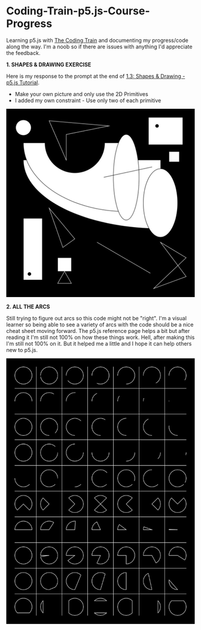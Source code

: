 # Coding-Train-p5.js-Course-Progress
Learning p5.js with [The Coding Train](https://www.youtube.com/channel/UCvjgXvBlbQiydffZU7m1_aw) and documenting my progress/code along the way. I'm a noob so if there are issues with anything I'd appreciate the feedback.

**1. SHAPES & DRAWING EXERCISE**

Here is my response to the prompt at the end of [1.3: Shapes & Drawing - p5.js Tutorial](https://www.youtube.com/watch?v=c3TeLi6Ns1E).
* Make your own picture and only use the 2D Primitives
* I added my own constraint - Use only two of each primitive

<img src="images/2D-Primitives.jpg" width="600">

**2. ALL THE ARCS**

Still trying to figure out arcs so this code might not be "right". I'm a visual learner so being able to see a variety of arcs with the code should be a nice cheat sheet moving forward. The p5.js reference page helps a bit but after reading it I'm still not 100% on how these things work. Hell, after making this I'm still not 100% on it. But it helped me a little and I hope it can help others new to p5.js.

<img src="images/All_The_Arcs.jpg" width="600">
